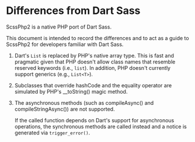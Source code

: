# Differences from Dart Sass

ScssPhp2 is a native PHP port of Dart Sass.

This document is intended to record the differences and to act as a guide to
ScssPhp2 for developers familiar with Dart Sass.

1. Dart's `List` is replaced by PHP's native array type. This is fast and
   pragmatic given that PHP doesn't allow class names that resemble reserved
   keywords (i.e., `list`). In addition, PHP doesn't currently support generics
   (e.g., `List<T>`).

2. Subclasses that override hashCode and the equality operator are simulated
   by PHP's __toString() magic method.

3. The asynchronous methods (such as compileAsync() and compileStringAsync())
   are not supported.

   If the called function depends on Dart's support for asynchronous operations,
   the synchronous methods are called instead and a notice is generated via
   `trigger_error()`.
